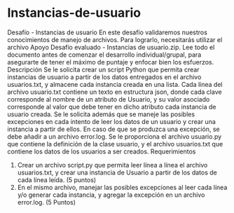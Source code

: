 # Instancias-de-usuario
Desafío - Instancias de usuario
En este desafío validaremos nuestros conocimientos de manejo de archivos. Para lograrlo,
necesitarás utilizar el archivo Apoyo Desafío evaluado - Instancias de usuario.zip.
Lee todo el documento antes de comenzar el desarrollo individual/grupal, para asegurarte
de tener el máximo de puntaje y enfocar bien los esfuerzos.
Descripción
Se le solicita crear un script Python que permita crear instancias de usuario a partir de los
datos entregados en el archivo usuarios.txt, y almacene cada instancia creada en una lista.
Cada línea del archivo usuario.txt contiene un texto en estructura json, donde cada clave
corresponde al nombre de un atributo de Usuario, y su valor asociado corresponde al valor
que debe tener en dicho atributo cada instancia de usuario creada.
Se le solicita además que se maneje las posibles excepciones en cada intento de leer los
datos de un usuario y crear una instancia a partir de ellos. En caso de que se produzca una
excepción, se debe añadir a un archivo error.log.
Se le proporciona el archivo usuario.py que contiene la definición de la clase usuario, y el
archivo usuarios.txt que contiene los datos de los usuarios a ser creados.
Requerimientos
1. Crear un archivo script.py que permita leer línea a línea el archivo usuarios.txt, y crear
una instancia de Usuario a partir de los datos de cada línea leída.
(5 puntos)
2. En el mismo archivo, manejar las posibles excepciones al leer cada línea y/o generar
cada instancia, y agregar la excepción en un archivo error.log.
(5 Puntos)